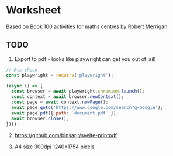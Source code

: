 # Worksheet

Based on Book
100 activities for maths centres by Robert Merrigan

## TODO

1. Export to pdf - looks like playwright can get you out of jail!

```javascript
// @ts-check
const playwright = require('playwright');

(async () => {
  const browser = await playwright.chromium.launch();
  const context = await browser.newContext();
  const page = await context.newPage();
  await page.goto('https://www.google.com/search?q=Google');
  await page.pdf({ path: `document.pdf` });
  await browser.close();
})();
```

2. https://github.com/binsarjr/svelte-printpdf

3. A4 size 300dpi 1240*1754 pixels